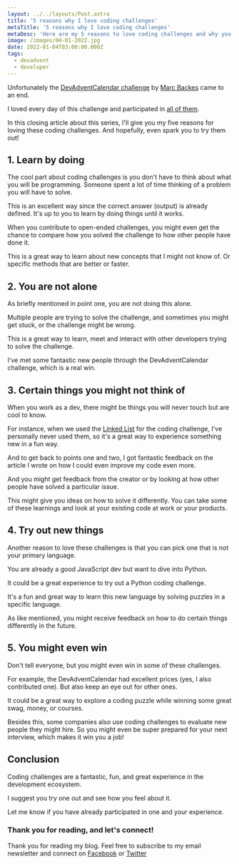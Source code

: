```yaml
---
layout: ../../layouts/Post.astro
title: '5 reasons why I love coding challenges'
metaTitle: '5 reasons why I love coding challenges'
metaDesc: 'Here are my 5 reasons to love coding challenges and why you should try them'
image: /images/04-01-2022.jpg
date: 2022-01-04T03:00:00.000Z
tags:
  - devadvent
  - developer
---
```


Unfortunately the [DevAdventCalendar challenge](https://github.com/devadvent) by [Marc Backes](https://twitter.com/themarcba) came to an end.

I loved every day of this challenge and participated in [all of them](https://daily-dev-tips.com/tags/devadvent/).

In this closing article about this series, I'll give you my five reasons for loving these coding challenges.
And hopefully, even spark you to try them out!

## 1. Learn by doing

The cool part about coding challenges is you don't have to think about what you will be programming.
Someone spent a lot of time thinking of a problem you will have to solve.

This is an excellent way since the correct answer (output) is already defined.
It's up to you to learn by doing things until it works.

When you contribute to open-ended challenges, you might even get the chance to compare how you solved the challenge to how other people have done it.

This is a great way to learn about new concepts that I might not know of.
Or specific methods that are better or faster.

## 2. You are not alone

As briefly mentioned in point one, you are not doing this alone.

Multiple people are trying to solve the challenge, and sometimes you might get stuck, or the challenge might be wrong.

This is a great way to learn, meet and interact with other developers trying to solve the challenge.

I've met some fantastic new people through the DevAdventCalendar challenge, which is a real win.

## 3. Certain things you might not think of

When you work as a dev, there might be things you will never touch but are cool to know.

For instance, when we used the [Linked List](https://daily-dev-tips.com/posts/public-solving-linked-list-and-a-train/) for the coding challenge, I've personally never used them, so it's a great way to experience something new in a fun way.

And to get back to points one and two, I got fantastic feedback on the article I wrote on how I could even improve my code even more.

And you might get feedback from the creator or by looking at how other people have solved a particular issue.

This might give you ideas on how to solve it differently.
You can take some of these learnings and look at your existing code at work or your products.

## 4. Try out new things

Another reason to love these challenges is that you can pick one that is not your primary language.

You are already a good JavaScript dev but want to dive into Python.

It could be a great experience to try out a Python coding challenge.

It's a fun and great way to learn this new language by solving puzzles in a specific language.

As like mentioned, you might receive feedback on how to do certain things differently in the future.

## 5. You might even win

Don't tell everyone, but you might even win in some of these challenges.

For example, the DevAdventCalendar had excellent prices (yes, I also contributed one).
But also keep an eye out for other ones.

It could be a great way to explore a coding puzzle while winning some great swag, money, or courses.

Besides this, some companies also use coding challenges to evaluate new people they might hire.
So you might even be super prepared for your next interview, which makes it win you a job!

## Conclusion

Coding challenges are a fantastic, fun, and great experience in the development ecosystem.

I suggest you try one out and see how you feel about it.

Let me know if you have already participated in one and your experience.

### Thank you for reading, and let's connect!

Thank you for reading my blog. Feel free to subscribe to my email newsletter and connect on [Facebook](https://www.facebook.com/DailyDevTipsBlog) or [Twitter](https://twitter.com/DailyDevTips1)
